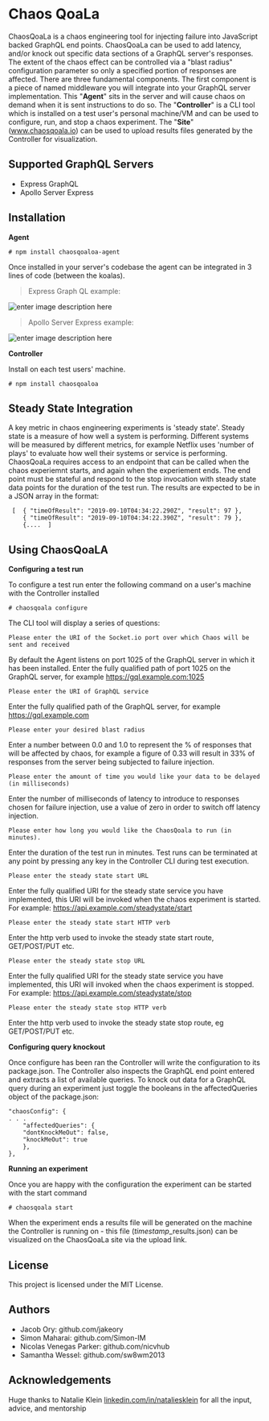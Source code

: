 # **Chaos QoaLa**
ChaosQoaLa is a chaos engineering tool for injecting failure into JavaScript backed GraphQL end points. ChaosQoaLa can be used to add latency, and/or knock out specific data sections of a GraphQL server's responses. The extent of the chaos effect can be controlled via a "blast radius" configuration parameter so only a specified portion of responses are affected. There are three fundamental components. The first component is a piece of named middleware you will integrate into your GraphQL server implementation. This "**Agent**" sits in the server and will cause chaos on demand when it is sent instructions to do so. The "**Controller**" is a CLI tool which is installed on a test user's personal machine/VM and can be used to configure, run, and stop a chaos experiment. The "**Site**" (www.chaosqoala.io) can be used to upload results files 
generated by the Controller for visualization.

## **Supported GraphQL Servers**

 - Express GraphQL
 - Apollo Server Express

## **Installation**

**Agent**


    # npm install chaosqoaloa-agent
Once installed in your server's codebase the agent can be integrated in 3 lines of code (between the koalas).

> Express Graph QL example:

![enter image description here](https://cqlimage.s3-us-west-1.amazonaws.com/Screen+Shot+2019-09-11+at+8.29.33+PM.png)

> Apollo Server Express example:

![enter image description here](https://cqlimage.s3-us-west-1.amazonaws.com/Screen+Shot+2019-09-11+at+8.29.13+PM.png)

   
**Controller**


Install on each test users' machine.

    # npm install chaosqoaloa

    
## **Steady State Integration**
A key metric in chaos engineering experiments is 'steady state'. Steady state is a measure of how well a system is performing. Different systems will be measured by different metrics, for example Netflix uses 'number of plays' to evaluate how well their systems or service is performing. ChaosQoaLa requires access to an endpoint that can be called when the chaos experiemnt starts, and again when the experiement ends. The end point must be stateful and respond to the stop invocation with steady state data points for the duration of the test run. The results are expected to be in a JSON array in the format:

     [  { "timeOfResult": "2019-09-10T04:34:22.290Z", "result": 97 }, 
        { "timeOfResult": "2019-09-10T04:34:22.390Z", "result": 79 },
        {....  ]

## **Using ChaosQoaLA**

**Configuring a test run**


To configure a test run enter the following command on a user's machine with the Controller installed

    # chaosqoala configure
The CLI tool will display a series of questions:

    Please enter the URI of the Socket.io port over which Chaos will be sent and received
By default the Agent listens on port 1025 of the GraphQL server in which it has been installed. Enter the fully qualified path of port 1025 on the GraphQL server, for example https://gql.example.com:1025

    Please enter the URI of GraphQL service
Enter the fully qualified path of the GraphQL server, for example https://gql.example.com

    Please enter your desired blast radius
Enter a number between 0.0 and 1.0 to represent the % of responses that will be affected by chaos, for example a figure of 0.33 will result in 33% of responses from the server being subjected to failure injection.

    Please enter the amount of time you would like your data to be delayed (in milliseconds)
Enter the number of milliseconds of latency to introduce to responses chosen for failure injection, use a value of zero in order to switch off latency injection.

    Please enter how long you would like the ChaosQoala to run (in minutes).
Enter the duration of the test run in minutes. Test runs can be terminated at any point by pressing any key in the Controller CLI during test execution.

    Please enter the steady state start URL

Enter the fully qualified URI for the steady state service you have implemented, this URI will be invoked when the chaos experiment is started. For example: https://api.example.com/steadystate/start

    Please enter the steady state start HTTP verb
Enter the http verb used to invoke the steady state start route,  GET/POST/PUT etc.

    Please enter the steady state stop URL
Enter the fully qualified URI for the steady state service you have implemented, this URI will invoked when the chaos experiment is stopped. For example: https://api.example.com/steadystate/stop

    Please enter the steady state stop HTTP verb
Enter the http verb used to invoke the steady state stop route, eg GET/POST/PUT etc.

**Configuring query knockout**


Once configure has been ran the Controller will write the configuration to its package.json. The Controller also inspects the GraphQL end point entered and extracts a list of available queries. To knock out data for a GraphQL query during an experiment just toggle the booleans in the affectedQueries object of the package.json:

    "chaosConfig": {
    . . . 
    	"affectedQueries": {
    	"dontKnockMeOut": false,
    	"knockMeOut": true
    	},
    },
**Running an experiment**


Once you are happy with the configuration the experiment can be started with the start command

    # chaosqoala start
When the experiment ends a results file will be generated on the machine the Controller is running on - this file (*timestamp*_results.json) can be visualized on the ChaosQoaLa site via the upload link.
## **License**
This project is licensed under the MIT License.

## **Authors**
- Jacob Ory: github.com/jakeory
- Simon Maharai: github.com/Simon-IM
- Nicolas Venegas Parker: github.com/nicvhub
- Samantha Wessel: github.com/sw8wm2013
## **Acknowledgements**
Huge thanks to Natalie Klein [linkedin.com/in/nataliesklein](https://www.linkedin.com/in/nataliesklein) for all the input, advice, and mentorship
